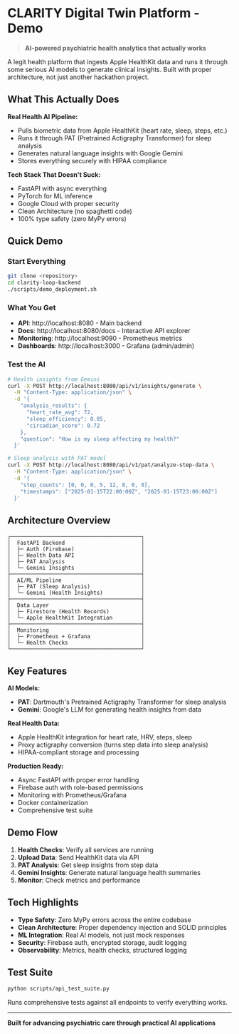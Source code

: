 # CLARITY Digital Twin Platform - Demo

> **AI-powered psychiatric health analytics that actually works**

A legit health platform that ingests Apple HealthKit data and runs it through some serious AI models to generate clinical insights. Built with proper architecture, not just another hackathon project.

## What This Actually Does

**Real Health AI Pipeline:**
- Pulls biometric data from Apple HealthKit (heart rate, sleep, steps, etc.)
- Runs it through PAT (Pretrained Actigraphy Transformer) for sleep analysis
- Generates natural language insights with Google Gemini
- Stores everything securely with HIPAA compliance

**Tech Stack That Doesn't Suck:**
- FastAPI with async everything
- PyTorch for ML inference
- Google Cloud with proper security
- Clean Architecture (no spaghetti code)
- 100% type safety (zero MyPy errors)

## Quick Demo

### Start Everything
```bash
git clone <repository>
cd clarity-loop-backend
./scripts/demo_deployment.sh
```

### What You Get
- **API**: http://localhost:8080 - Main backend
- **Docs**: http://localhost:8080/docs - Interactive API explorer
- **Monitoring**: http://localhost:9090 - Prometheus metrics
- **Dashboards**: http://localhost:3000 - Grafana (admin/admin)

### Test the AI
```bash
# Health insights from Gemini
curl -X POST http://localhost:8080/api/v1/insights/generate \
  -H "Content-Type: application/json" \
  -d '{
    "analysis_results": {
      "heart_rate_avg": 72,
      "sleep_efficiency": 0.85,
      "circadian_score": 0.72
    },
    "question": "How is my sleep affecting my health?"
  }'

# Sleep analysis with PAT model
curl -X POST http://localhost:8080/api/v1/pat/analyze-step-data \
  -H "Content-Type: application/json" \
  -d '{
    "step_counts": [0, 0, 0, 5, 12, 8, 0, 0],
    "timestamps": ["2025-01-15T22:00:00Z", "2025-01-15T23:00:00Z"]
  }'
```

## Architecture Overview

```
┌─────────────────────────────────────────┐
│  FastAPI Backend                        │
│  ├─ Auth (Firebase)                     │
│  ├─ Health Data API                     │
│  ├─ PAT Analysis                        │
│  └─ Gemini Insights                     │
├─────────────────────────────────────────┤
│  AI/ML Pipeline                         │
│  ├─ PAT (Sleep Analysis)                │
│  └─ Gemini (Health Insights)            │
├─────────────────────────────────────────┤
│  Data Layer                             │
│  ├─ Firestore (Health Records)          │
│  └─ Apple HealthKit Integration         │
├─────────────────────────────────────────┤
│  Monitoring                             │
│  ├─ Prometheus + Grafana                │
│  └─ Health Checks                       │
└─────────────────────────────────────────┘
```

## Key Features

**AI Models:**
- **PAT**: Dartmouth's Pretrained Actigraphy Transformer for sleep analysis
- **Gemini**: Google's LLM for generating health insights from data

**Real Health Data:**
- Apple HealthKit integration for heart rate, HRV, steps, sleep
- Proxy actigraphy conversion (turns step data into sleep analysis)
- HIPAA-compliant storage and processing

**Production Ready:**
- Async FastAPI with proper error handling
- Firebase auth with role-based permissions
- Monitoring with Prometheus/Grafana
- Docker containerization
- Comprehensive test suite

## Demo Flow

1. **Health Checks**: Verify all services are running
2. **Upload Data**: Send HealthKit data via API
3. **PAT Analysis**: Get sleep insights from step data
4. **Gemini Insights**: Generate natural language health summaries
5. **Monitor**: Check metrics and performance

## Tech Highlights

- **Type Safety**: Zero MyPy errors across the entire codebase
- **Clean Architecture**: Proper dependency injection and SOLID principles
- **ML Integration**: Real AI models, not just mock responses
- **Security**: Firebase auth, encrypted storage, audit logging
- **Observability**: Metrics, health checks, structured logging

## Test Suite
```bash
python scripts/api_test_suite.py
```

Runs comprehensive tests against all endpoints to verify everything works.

---

**Built for advancing psychiatric care through practical AI applications**
